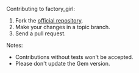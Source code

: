 Contributing to factory_girl:

1. Fork the [official repository](http://github.com/thoughtbot/factory_girl/tree/master).
2. Make your changes in a topic branch.
3. Send a pull request.

Notes:

* Contributions without tests won't be accepted.
* Please don't update the Gem version.
